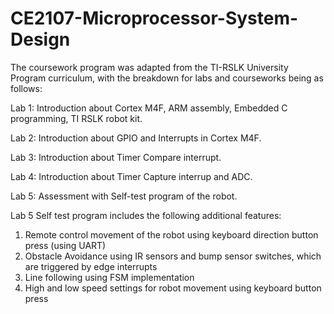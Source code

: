 # CE2107-Microprocessor-System-Design

The coursework program was adapted from the TI-RSLK University Program curriculum, with the breakdown for labs and courseworks being as follows:

Lab 1: Introduction about Cortex M4F, ARM assembly, Embedded C programming, TI RSLK robot kit.

Lab 2: Introduction about GPIO and Interrupts in Cortex M4F.

Lab 3: Introduction about Timer Compare interrupt.

Lab 4: Introduction about Timer Capture interrup and ADC.

Lab 5: Assessment with Self-test program of the robot.

Lab 5 Self test program includes the following additional features:
1. Remote control movement of the robot using keyboard direction button press (using UART)
2. Obstacle Avoidance using IR sensors and bump sensor switches, which are triggered by edge interrupts
3. Line following using FSM implementation
4. High and low speed settings for robot movement using keyboard button press
